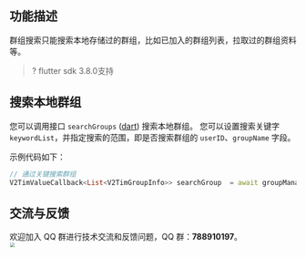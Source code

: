 ## 功能描述
群组搜索只能搜索本地存储过的群组，比如已加入的群组列表，拉取过的群组资料等。

> ? flutter sdk 3.8.0支持

## 搜索本地群组
您可以调用接口 `searchGroups` ([dart](https://pub.dev/documentation/tencent_im_sdk_plugin_platform_interface/latest/im_flutter_plugin_platform_interface/ImFlutterPlatform/searchGroups.html)) 搜索本地群组。
您可以设置搜索关键字 `keywordList`，并指定搜索的范围，即是否搜索群组的 `userID`、`groupName` 字段。

示例代码如下：



```dart
// 通过关键搜索群组
V2TimValueCallback<List<V2TimGroupInfo>> searchGroup  = await groupManager.searchGroups(searchParam: V2TimGroupSearchParam(keywordList: ['关键词'],isSearchGroupID: true,isSearchGroupName: true));
```


## 交流与反馈

欢迎加入 QQ 群进行技术交流和反馈问题，QQ 群：**788910197**。
<img style="width: 200px; max-width: inherit; zoom: 50%;" src="https://qcloudimg.tencent-cloud.cn/raw/f351a1640d265047db85ffab1cd086a7.png" />



